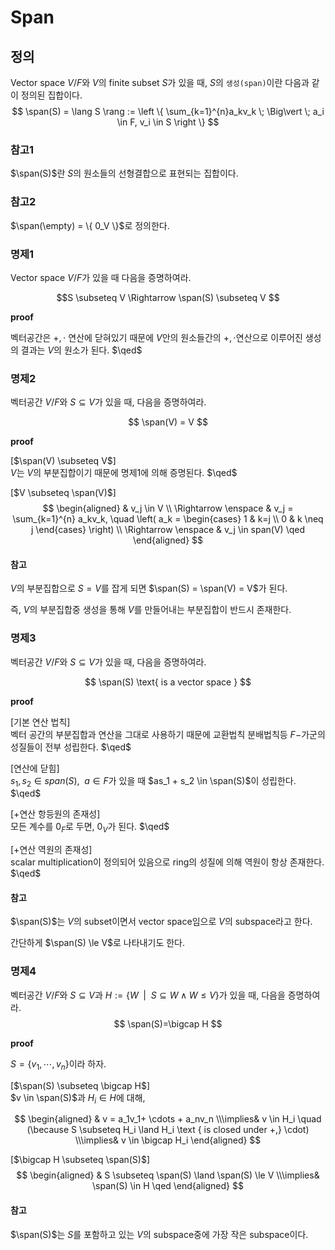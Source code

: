 # Span
## 정의
Vector space $V/F$와 $V$의 finite subset $S$가 있을 때, $S$의 `생성(span)`이란 다음과 같이 정의된 집합이다.
$$ \span(S) = \lang S \rang  := \left \{ \sum_{k=1}^{n}a_kv_k \; \Big\vert \; a_i \in F, v_i \in S \right \} $$

### 참고1
$\span(S)$란 $S$의 원소들의 선형결합으로 표현되는 집합이다. 

### 참고2
$\span(\empty) = \{ 0_V \}$로 정의한다.

### 명제1
Vector space $V/F$가 있을 때 다음을 증명하여라.

$$S \subseteq V \Rightarrow \span(S) \subseteq V $$

**proof**

벡터공간은 $+, \cdot$ 연산에 닫혀있기 때문에 $V$안의 원소들간의 $+, \cdot$연산으로 이루어진 생성의 결과는 $V$의 원소가 된다. $\qed$

### 명제2
벡터공간 $V/F$와 $S \subseteq V$가 있을 때, 다음을 증명하여라.

$$ \span(V) = V $$

**proof**

[$\span(V) \subseteq V$]  
$V$는 $V$의 부분집합이기 때문에 명제1에 의해 증명된다. $\qed$

[$V \subseteq \span(V)$]  
$$ \begin{aligned} & v_j \in V \\ \Rightarrow \enspace & v_j = \sum_{k=1}^{n} a_kv_k, \quad \left( a_k = \begin{cases} 1 &  k=j \\ 0 & k \neq j \end{cases} \right) \\ \Rightarrow \enspace & v_j \in span(V) \qed \end{aligned}   $$

#### 참고
$V$의 부분집합으로 $S=V$를 잡게 되면 $\span(S) = \span(V) = V$가 된다. 

즉, $V$의 부분집합중 생성을 통해 $V$를 만들어내는 부분집합이 반드시 존재한다.

### 명제3
벡터공간 $V/F$와 $S \subseteq V$가 있을 때, 다음을 증명하여라.

$$ \span(S) \text{ is a vector space } $$

**proof**  

[기본 연산 법칙]  
벡터 공간의 부분집합과 연산을 그대로 사용하기 때문에 교환법칙 분배법칙등 $F-$가군의 성질들이 전부 성립한다. $\qed$

[연산에 닫힘]  
$s_1, s_2 \in span(S), \enspace a \in F$가 있을 때 $as_1 + s_2 \in \span(S)$이 성립한다. $\qed$

[$+$연산 항등원의 존재성]  
모든 계수를 $0_F$로 두면, $0_V$가 된다. $\qed$

[$+$연산 역원의 존재성]  
scalar multiplication이 정의되어 있음으로 ring의 성질에 의해 역원이 항상 존재한다. $\qed$

#### 참고
$\span(S)$는 $V$의 subset이면서 vector space임으로 $V$의 subspace라고 한다.

간단하게 $\span(S) \le V$로 나타내기도 한다.

### 명제4
벡터공간 $V/F$와 $S \subseteq V$과 $H := \{ W \enspace | \enspace S \subseteq W \land W \le V \}$가 있을 때, 다음을 증명하여라.
$$ \span(S)=\bigcap H $$

**proof**

$S =\{ v_1, \cdots, v_n \}$이라 하자.

[$\span(S) \subseteq \bigcap H$]  
$v \in \span(S)$과 $H_i \in H$에 대해,

$$ \begin{aligned} & v = a_1v_1+ \cdots + a_nv_n \\\implies& v \in H_i \quad (\because S \subseteq H_i \land H_i \text { is closed under +,} \cdot)  \\\implies& v \in \bigcap H_i \end{aligned}  $$

[$\bigcap H \subseteq \span(S)$]  
$$ \begin{aligned} & S \subseteq \span(S) \land \span(S) \le V \\\implies& \span(S) \in H \qed \end{aligned} $$

#### 참고
$\span(S)$는 $S$를 포함하고 있는 $V$의 subspace중에 가장 작은 subspace이다.